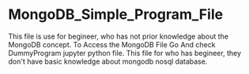 # MongoDB_Simple_Program_File
This file is use for begineer, who has not prior knowledge about the MongoDB concept.
To Access the MongoDB File Go And check DummyProgram jupyter python file.
This file for who has begineer, they don't have basic knowledge about mongodb nosql database.

